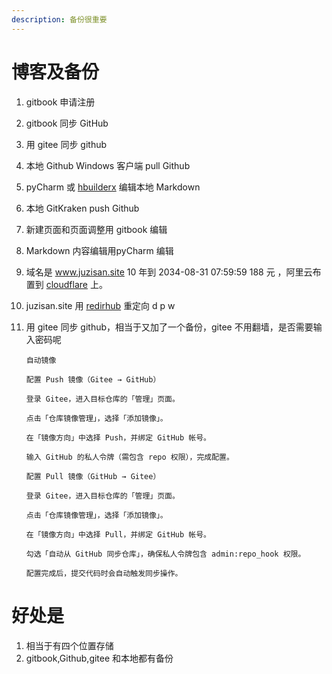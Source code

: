 ```yaml
---
description: 备份很重要
---
```


# 博客及备份

1. gitbook 申请注册

2. gitbook 同步 GitHub

3. 用 gitee 同步 github

4. 本地 Github Windows 客户端 pull Github

5. pyCharm 或 [hbuilderx](https://www.dcloud.io/hbuilderx.html) 编辑本地 Markdown

6. 本地 GitKraken push Github

7. 新建页面和页面调整用 gitbook 编辑

8. Markdown 内容编辑用pyCharm 编辑

9. 域名是 www.juzisan.site 10 年到 2034-08-31 07:59:59 188 元 ，阿里云布置到 [cloudflare](https://dash.cloudflare.com) 上。

10. juzisan.site 用 [redirhub](https://dash.redirhub.com/) 重定向 d p w

11. 用 gitee 同步 github，相当于又加了一个备份，gitee 不用翻墙，是否需要输入密码呢

    ```
    自动镜像
    
    配置 Push 镜像（Gitee → GitHub）
    
    登录 Gitee，进入目标仓库的「管理」页面。
    
    点击「仓库镜像管理」，选择「添加镜像」。
    
    在「镜像方向」中选择 Push，并绑定 GitHub 帐号。
    
    输入 GitHub 的私人令牌（需包含 repo 权限），完成配置。
    
    配置 Pull 镜像（GitHub → Gitee）
    
    登录 Gitee，进入目标仓库的「管理」页面。
    
    点击「仓库镜像管理」，选择「添加镜像」。
    
    在「镜像方向」中选择 Pull，并绑定 GitHub 帐号。
    
    勾选「自动从 GitHub 同步仓库」，确保私人令牌包含 admin:repo_hook 权限。
    
    配置完成后，提交代码时会自动触发同步操作。
    ```

    

# 好处是

1. 相当于有四个位置存储
2. gitbook,Github,gitee 和本地都有备份
